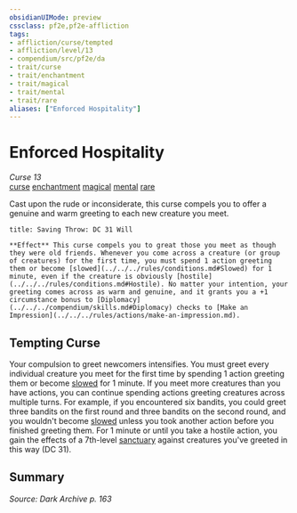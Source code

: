 ```yaml
---
obsidianUIMode: preview
cssclass: pf2e,pf2e-affliction
tags:
- affliction/curse/tempted
- affliction/level/13
- compendium/src/pf2e/da
- trait/curse
- trait/enchantment
- trait/magical
- trait/mental
- trait/rare
aliases: ["Enforced Hospitality"]
---
```

# Enforced Hospitality
*Curse 13*  
[curse](../../../Rules/traits/curse.md)  [enchantment](../../../Rules/traits/enchantment.md)  [magical](../../../Rules/traits/magical.md)  [mental](../../../Rules/traits/mental.md)  [rare](../../../Rules/traits/rare.md)  

Cast upon the rude or inconsiderate, this curse compels you to offer a genuine and warm greeting to each new creature you meet.

```ad-inline-affliction
title: Saving Throw: DC 31 Will

**Effect** This curse compels you to great those you meet as though they were old friends. Whenever you come across a creature (or group of creatures) for the first time, you must spend 1 action greeting them or become [slowed](../../../rules/conditions.md#Slowed) for 1 minute, even if the creature is obviously [hostile](../../../rules/conditions.md#Hostile). No matter your intention, your greeting comes across as warm and genuine, and it grants you a +1 circumstance bonus to [Diplomacy](../../../compendium/skills.md#Diplomacy) checks to [Make an Impression](../../../rules/actions/make-an-impression.md).
```

## Tempting Curse

Your compulsion to greet newcomers intensifies. You must greet every individual creature you meet for the first time by spending 1 action greeting them or become [slowed](../../../Rules/conditions.md#Slowed) for 1 minute. If you meet more creatures than you have actions, you can continue spending actions greeting creatures across multiple turns. For example, if you encountered six bandits, you could greet three bandits on the first round and three bandits on the second round, and you wouldn't become [slowed](../../../Rules/conditions.md#Slowed) unless you took another action before you finished greeting them. For 1 minute or until you take a hostile action, you gain the effects of a 7th-level [sanctuary](../../spells/sanctuary.md) against creatures you've greeted in this way (DC 31).

## Summary

*Source: Dark Archive p. 163*
